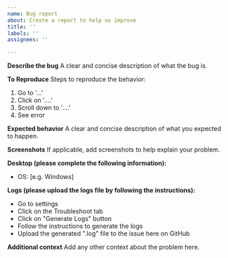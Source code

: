 ```yaml
---
name: Bug report
about: Create a report to help us improve
title: ''
labels: ''
assignees: ''

---
```


**Describe the bug**
A clear and concise description of what the bug is.

**To Reproduce**
Steps to reproduce the behavior:
1. Go to '...'
2. Click on '....'
3. Scroll down to '....'
4. See error

**Expected behavior**
A clear and concise description of what you expected to happen.

**Screenshots**
If applicable, add screenshots to help explain your problem.

**Desktop (please complete the following information):**
 - OS: [e.g. Windows]

**Logs (please upload the logs file by following the instructions):**
 - Go to settings
 - Click on the Troubleshoot tab
 - Click on "Generate Logs" button
 - Follow the instructions to generate the logs
 - Upload the generated ".log" file to the issue here on GitHub

**Additional context**
Add any other context about the problem here.
